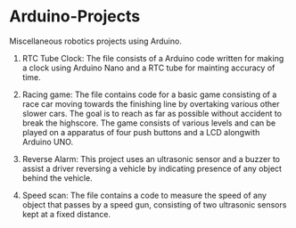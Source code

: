 # Arduino-Projects
Miscellaneous robotics projects using Arduino.


1) RTC Tube Clock:
The file consists of a Arduino code written for making a clock using Arduino Nano and a RTC tube for mainting accuracy of time.

2) Racing game:
The file contains code for a basic game consisting of a race car moving towards the finishing line by overtaking various other slower cars.
The goal is to reach as far as possible without accident to break the highscore. The game consists of various levels and can be played
on a apparatus of four push buttons and a LCD alongwith Arduino UNO.

3) Reverse Alarm:
This project uses an ultrasonic sensor and a buzzer to assist a driver reversing a vehicle by indicating presence of any object
behind the vehicle.

4) Speed scan:
The file contains a code to measure the speed of any object that passes by a speed gun, consisting of
two ultrasonic sensors kept at a fixed distance.
